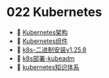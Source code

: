 # 022 Kubernetes

* 📄 [Kubernetes架构](siyuan://blocks/20231110105237-89v8xi7)
* 📄 [Kubernetes组件](siyuan://blocks/20231110105237-eleulm4)
* 📄 [k8s-二进制安装v1.25.8](siyuan://blocks/20231110105237-tpfa2gv)
* 📄 [k8s部署-kubeadm](siyuan://blocks/20231110105237-wvamnlo)
* 📄 [kubernetes知识体系](siyuan://blocks/20231110105237-u7hzejn)

‍
